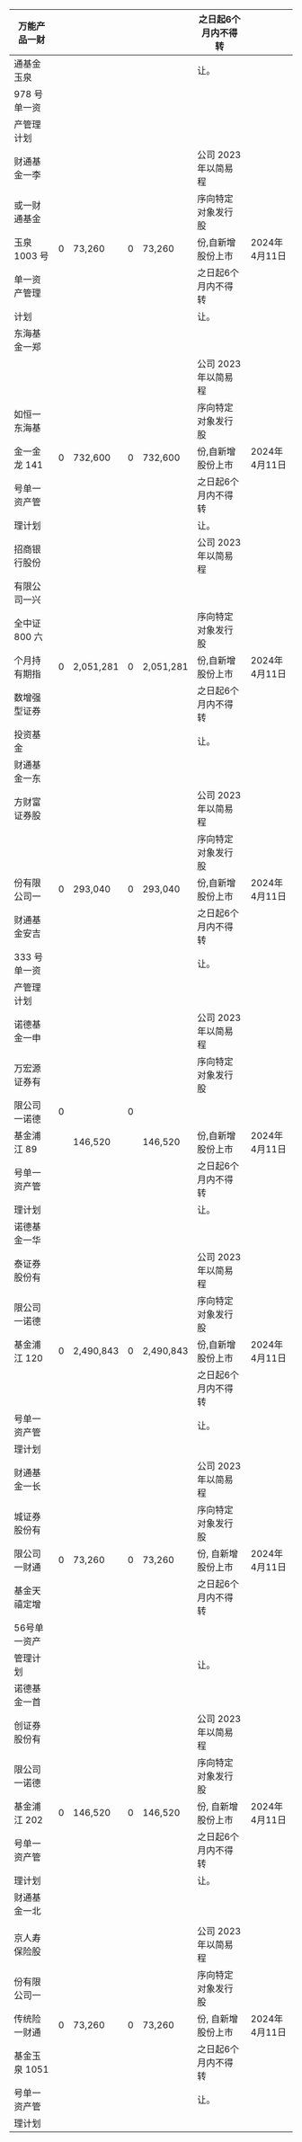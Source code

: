 | 万能产品一财    |   |           |   |           | 之日起6个月内不得转    |            |
|-----------|---|-----------|---|-----------|---------------|------------|
| 通基金玉泉     |   |           |   |           | 让。            |            |
| 978 号单一资  |   |           |   |           |               |            |
| 产管理计划     |   |           |   |           |               |            |
| 财通基金一李    |   |           |   |           | 公司 2023 年以简易程 |            |
| 或一财通基金    |   |           |   |           | 序向特定对象发行股     |            |
| 玉泉 1003 号 | 0 | 73,260    | 0 | 73,260    | 份,自新增股份上市     | 2024年4月11日 |
| 单一资产管理    |   |           |   |           | 之日起6个月内不得转    |            |
| 计划        |   |           |   |           | 让。            |            |
| 东海基金一郑    |   |           |   |           |               |            |
|           |   |           |   |           | 公司 2023 年以简易程 |            |
| 如恒一东海基    |   |           |   |           | 序向特定对象发行股     |            |
| 金一金龙 141  | 0 | 732,600   | 0 | 732,600   | 份,自新增股份上市     | 2024年4月11日 |
| 号单一资产管    |   |           |   |           | 之日起6个月内不得转    |            |
| 理计划       |   |           |   |           | 让。            |            |
| 招商银行股份    |   |           |   |           | 公司 2023 年以简易程 |            |
| 有限公司一兴    |   |           |   |           |               |            |
| 全中证 800 六 |   |           |   |           | 序向特定对象发行股     |            |
| 个月持有期指    | 0 | 2,051,281 | 0 | 2,051,281 | 份,自新增股份上市     | 2024年4月11日 |
| 数增强型证券    |   |           |   |           | 之日起6个月内不得转    |            |
| 投资基金      |   |           |   |           | 让。            |            |
| 财通基金一东    |   |           |   |           |               |            |
| 方财富证券股    |   |           |   |           | 公司 2023 年以简易程 |            |
|           |   |           |   |           | 序向特定对象发行股     |            |
| 份有限公司一    | 0 | 293,040   | 0 | 293,040   | 份,自新增股份上市     | 2024年4月11日 |
| 财通基金安吉    |   |           |   |           | 之日起6个月内不得转    |            |
| 333 号单一资  |   |           |   |           | 让。            |            |
| 产管理计划     |   |           |   |           |               |            |
| 诺德基金一申    |   |           |   |           | 公司 2023 年以简易程 |            |
| 万宏源证券有    |   |           |   |           | 序向特定对象发行股     |            |
| 限公司一诺德    | 0 |           | 0 |           |               |            |
| 基金浦江 89   |   | 146,520   |   | 146,520   | 份,自新增股份上市     | 2024年4月11日 |
| 号单一资产管    |   |           |   |           | 之日起6个月内不得转    |            |
| 理计划       |   |           |   |           | 让。            |            |
| 诺德基金一华    |   |           |   |           |               |            |
| 泰证券股份有    |   |           |   |           | 公司 2023 年以简易程 |            |
| 限公司一诺德    |   |           |   |           | 序向特定对象发行股     |            |
| 基金浦江 120  | 0 | 2,490,843 | 0 | 2,490,843 | 份,自新增股份上市     | 2024年4月11日 |
|           |   |           |   |           | 之日起6个月内不得转    |            |
| 号单一资产管    |   |           |   |           | 让。            |            |
| 理计划       |   |           |   |           |               |            |
| 财通基金一长    |   |           |   |           | 公司 2023 年以简易程 |            |
| 城证券股份有    |   |           |   |           | 序向特定对象发行股     |            |
| 限公司一财通    | 0 | 73,260    | 0 | 73,260    | 份, 自新增股份上市    | 2024年4月11日 |
| 基金天禧定增    |   |           |   |           | 之日起6个月内不得转    |            |
| 56号单一资产   |   |           |   |           |               |            |
| 管理计划      |   |           |   |           | 让。            |            |
| 诺德基金一首    |   |           |   |           |               |            |
| 创证券股份有    |   |           |   |           | 公司 2023 年以简易程 |            |
| 限公司一诺德    |   |           |   |           | 序向特定对象发行股     |            |
| 基金浦江 202  | 0 | 146,520   | 0 | 146,520   | 份, 自新增股份上市    | 2024年4月11日 |
| 号单一资产管    |   |           |   |           | 之日起6个月内不得转    |            |
| 理计划       |   |           |   |           | 让。            |            |
| 财通基金一北    |   |           |   |           |               |            |
|           |   |           |   |           |               |            |
| 京人寿保险股    |   |           |   |           | 公司 2023 年以简易程 |            |
| 份有限公司一    |   |           |   |           | 序向特定对象发行股     |            |
| 传统险一财通    | 0 | 73,260    | 0 | 73,260    | 份, 自新增股份上市    | 2024年4月11日 |
| 基金玉泉 1051 |   |           |   |           | 之日起6个月内不得转    |            |
| 号单一资产管    |   |           |   |           | 让。            |            |
| 理计划       |   |           |   |           |               |            |